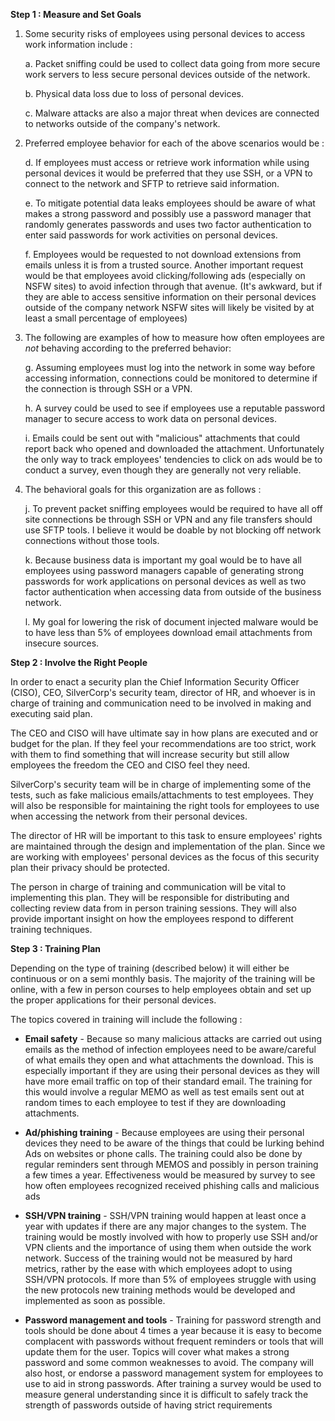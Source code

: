 **Step 1 : Measure and Set Goals**

1.  Some security risks of employees using personal devices to access work information include :

    a.  Packet sniffing could be used to collect data going from more secure work servers to less secure personal devices outside of the network.

    b.  Physical data loss due to loss of personal devices.

    c.  Malware attacks are also a major threat when devices are connected to networks outside of the company's network.

2.  Preferred employee behavior for each of the above scenarios would be :

    d.  If employees must access or retrieve work information while using personal devices it would be preferred that they use SSH, or a VPN to connect to the network and SFTP to retrieve said information.

    e.  To mitigate potential data leaks employees should be aware of what makes a strong password and possibly use a password manager that randomly generates passwords and uses two factor authentication to enter said passwords for work activities on personal devices.

    f.  Employees would be requested to not download extensions from emails unless it is from a trusted source. Another important request would be that employees avoid clicking/following ads (especially on NSFW sites) to avoid infection through that avenue. (It's awkward, but if they are able to access sensitive information on their personal devices outside of the company network NSFW sites will likely be visited by at least a small percentage of employees)

3.  The following are examples of how to measure how often employees are *not* behaving according to the preferred behavior:

    g.  Assuming employees must log into the network in some way before accessing information, connections could be monitored to determine if the connection is through SSH or a VPN.

    h.  A survey could be used to see if employees use a reputable password manager to secure access to work data on personal devices.

    i.  Emails could be sent out with "malicious" attachments that could report back who opened and downloaded the attachment. Unfortunately the only way to track employees' tendencies to click on ads would be to conduct a survey, even though they are generally not very reliable.

4.  The behavioral goals for this organization are as follows :

    j.  To prevent packet sniffing employees would be required to have all off site connections be through SSH or VPN and any file transfers should use SFTP tools. I believe it would be doable by not blocking off network connections without those tools.

    k.  Because business data is important my goal would be to have all employees using password managers capable of generating strong passwords for work applications on personal devices as well as two factor authentication when accessing data from outside of the business network.

    l.  My goal for lowering the risk of document injected malware would be to have less than 5% of employees download email attachments from insecure sources.

**Step 2 : Involve the Right People**

In order to enact a security plan the Chief Information Security Officer
(CISO), CEO, SilverCorp's security team, director of HR, and whoever is
in charge of training and communication need to be involved in making
and executing said plan.

The CEO and CISO will have ultimate say in how plans are executed and or
budget for the plan. If they feel your recommendations are too strict,
work with them to find something that will increase security but still
allow employees the freedom the CEO and CISO feel they need.

SilverCorp's security team will be in charge of implementing some of the
tests, such as fake malicious emails/attachments to test employees. They
will also be responsible for maintaining the right tools for employees
to use when accessing the network from their personal devices.

The director of HR will be important to this task to ensure employees'
rights are maintained through the design and implementation of the plan.
Since we are working with employees' personal devices as the focus of
this security plan their privacy should be protected.

The person in charge of training and communication will be vital to
implementing this plan. They will be responsible for distributing and
collecting review data from in person training sessions. They will also
provide important insight on how the employees respond to different
training techniques.

**Step 3 : Training Plan**

Depending on the type of training (described below) it will either be
continuous or on a semi monthly basis. The majority of the training will
be online, with a few in person courses to help employees obtain and set
up the proper applications for their personal devices.

The topics covered in training will include the following :

  - **Email safety** - Because so many malicious attacks are carried out using emails as the method of infection employees need to be aware/careful of what emails they open and what attachments the download. This is especially important if they are using their personal devices as they will have more email traffic on top of their standard email. The training for this would involve a regular MEMO as well as test emails sent out at random times to each employee to test if they are downloading attachments.

  - **Ad/phishing training** - Because employees are using their personal devices they need to be aware of the things that could be lurking behind Ads on websites or phone calls. The training could also be done by regular reminders sent through MEMOS and possibly in person training a few times a year. Effectiveness would be measured by survey to see how often employees recognized received phishing calls and malicious ads

  - **SSH/VPN training** - SSH/VPN training would happen at least once a year with updates if there are any major changes to the system. The training would be mostly involved with how to properly use SSH and/or VPN clients and the importance of using them when outside the work network. Success of the training would not be measured by hard metrics, rather by the ease with which employees adopt to using SSH/VPN protocols. If more than 5% of employees struggle with using the new protocols new training methods would be developed and implemented as soon as possible.

  - **Password management and tools** - Training for password strength and tools should be done about 4 times a year because it is easy to become complacent with passwords without frequent reminders or tools that will update them for the user. Topics will cover what makes a strong password and some common weaknesses to avoid. The company will also host, or endorse a password management system for employees to use to aid in strong passwords. After training a survey would be used to measure general understanding since it is difficult to safely track the strength of passwords outside of having strict requirements
